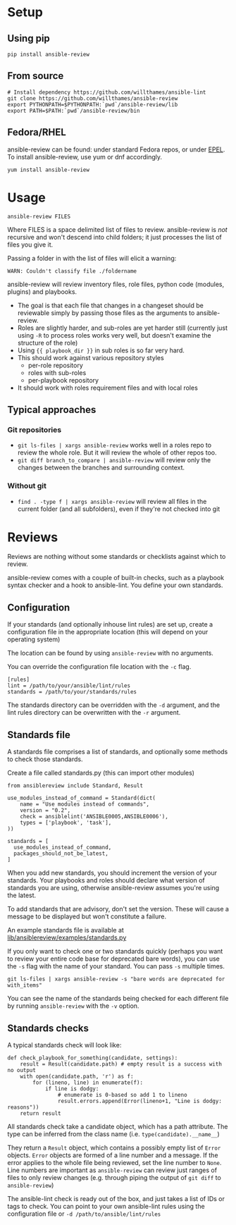 # Setup

## Using pip

```
pip install ansible-review
```

## From source

```
# Install dependency https://github.com/willthames/ansible-lint
git clone https://github.com/willthames/ansible-review
export PYTHONPATH=$PYTHONPATH:`pwd`/ansible-review/lib
export PATH=$PATH:`pwd`/ansible-review/bin
```

## Fedora/RHEL

ansible-review can be found: under standard Fedora repos, or under [EPEL](http://fedoraproject.org/wiki/EPEL#How_can_I_use_these_extra_packages.3F).
To install ansible-review, use yum or dnf accordingly.

```
yum install ansible-review
```

# Usage

```
ansible-review FILES
```

Where FILES is a space delimited list of files to review.
ansible-review is _not_ recursive and won't descend
into child folders; it just processes the list of files you give it.

Passing a folder in with the list of files will elicit a warning:

```
WARN: Couldn't classify file ./foldername
```

ansible-review will review inventory files, role
files, python code (modules, plugins) and playbooks.

* The goal is that each file that changes in a
  changeset should be reviewable simply by passing
  those files as the arguments to ansible-review.
* Roles are slightly harder, and sub-roles are yet
  harder still (currently just using `-R` to process
  roles works very well, but doesn't examine the
  structure of the role)
* Using `{{ playbook_dir }}` in sub roles is so far
  very hard.
* This should work against various repository styles
  - per-role repository
  - roles with sub-roles
  - per-playbook repository
* It should work with roles requirement files and with local roles

## Typical approaches

### Git repositories

* `git ls-files | xargs ansible-review` works well in
  a roles repo to review the whole role. But it will
  review the whole of other repos too.
* `git diff branch_to_compare | ansible-review` will
  review only the changes between the branches and
  surrounding context.

### Without git

* `find . -type f | xargs ansible-review` will review
  all files in the current folder (and all subfolders),
  even if they're not checked into git

# Reviews

Reviews are nothing without some standards or checklists
against which to review.

ansible-review comes with a couple of built-in checks, such as
a playbook syntax checker and a hook to ansible-lint. You define your
own standards.

## Configuration

If your standards (and optionally inhouse lint rules) are set up, create
a configuration file in the appropriate location (this will depend on
your operating system)

The location can be found by using `ansible-review` with no arguments.

You can override the configuration file location with the `-c` flag.

```
[rules]
lint = /path/to/your/ansible/lint/rules
standards = /path/to/your/standards/rules
```

The standards directory can be overridden with the `-d` argument,
and the lint rules directory can be overwritten with the `-r` argument.


## Standards file

A standards file comprises a list of standards, and optionally some methods to
check those standards.

Create a file called standards.py (this can import other modules)

```
from ansiblereview include Standard, Result

use_modules_instead_of_command = Standard(dict(
    name = "Use modules instead of commands",
    version = "0.2",
    check = ansiblelint('ANSIBLE0005,ANSIBLE0006'),
    types = ['playbook', 'task'],
))

standards = [
  use_modules_instead_of_command,
  packages_should_not_be_latest,
]
```

When you add new standards, you should increment the version of your standards.
Your playbooks and roles should declare what version of standards you are
using, otherwise ansible-review assumes you're using the latest.

To add standards that are advisory, don't set the version. These will cause
a message to be displayed but won't constitute a failure.

An example standards file is available at
[lib/ansiblereview/examples/standards.py](lib/ansiblereview/examples/standards.py)

If you only want to check one or two standards quickly (perhaps you want
to review your entire code base for deprecated bare words), you can use the
`-s` flag with the name of your standard. You can pass `-s` multiple times.

```
git ls-files | xargs ansible-review -s "bare words are deprecated for with_items"
```

You can see the name of the standards being checked for each different file by running
`ansible-review` with the `-v` option.


## Standards checks

A typical standards check will look like:

```
def check_playbook_for_something(candidate, settings):
    result = Result(candidate.path) # empty result is a success with no output
    with open(candidate.path, 'r') as f:
        for (lineno, line) in enumerate(f):
            if line is dodgy:
                # enumerate is 0-based so add 1 to lineno
                result.errors.append(Error(lineno+1, "Line is dodgy: reasons"))
    return result
```

All standards check take a candidate object, which has a path attribute.
The type can be inferred from the class name (i.e. `type(candidate).__name__`)

They return a `Result` object, which contains a possibly empty list of `Error`
objects. `Error` objects are formed of a line number and a message. If the
error applies to the whole file being reviewed, set the line number to `None`.
Line numbers are important as `ansible-review` can review just ranges of files
to only review changes (e.g. through piping the output of `git diff` to
`ansible-review`)

The ansible-lint check is ready out of the box, and just takes a list of
IDs or tags to check. You can point to your own ansible-lint rules
using the configuration file or `-d /path/to/ansible/lint/rules`
